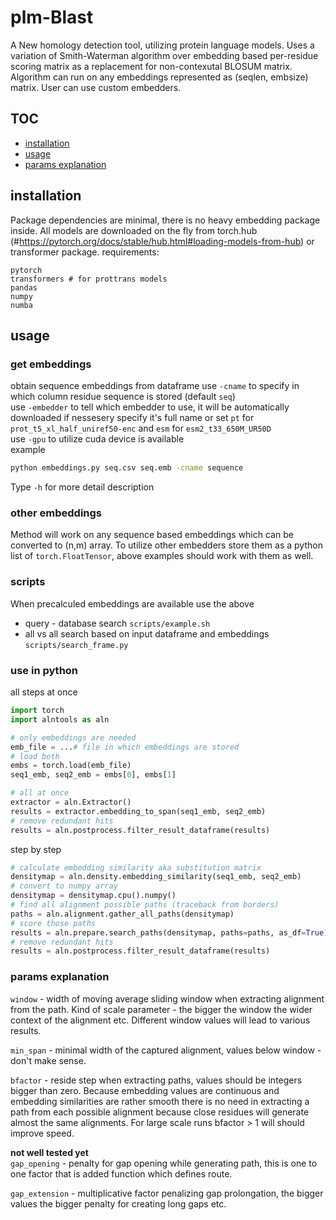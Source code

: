 # plm-Blast

A New homology detection tool, utilizing protein language models. Uses a variation of Smith-Waterman algorithm over embedding based per-residue scoring matrix as a replacement for non-contexutal BLOSUM matrix. Algorithm can run on any embeddings represented as (seqlen, embsize) matrix. User can use custom embedders.

## TOC
* [ installation ](#installation)
* [ usage ](#usage)
* [ params explanation ](#params-explanation)

## installation
Package dependencies are minimal, there is no heavy embedding package inside. All models are downloaded on the fly from torch.hub (#https://pytorch.org/docs/stable/hub.html#loading-models-from-hub) or transformer package.
requirements: 
```
pytorch
transformers # for prottrans models
pandas
numpy
numba
```

## usage
### get embeddings

obtain sequence embeddings from dataframe
use `-cname` to specify in which column residue sequence is stored (default `seq`)  \
use `-embedder` to tell which embedder to use, it will be automatically downloaded if nessesery
specify it's full name or set `pt` for `prot_t5_xl_half_uniref50-enc` and `esm` for `esm2_t33_650M_UR50D`  \
use `-gpu` to utilize cuda device is available  \
example
```bash
python embeddings.py seq.csv seq.emb -cname sequence
```
Type `-h` for more detail description

### other embeddings

Method will work on any sequence based embeddings which can be converted to (n,m) array. To utilize other embedders store them as a python list of `torch.FloatTensor`, above examples should work with them as well.


### scripts
When precalculed embeddings are available use the above
* query - database search `scripts/example.sh`
* all vs all search based on input dataframe and embeddings `scripts/search_frame.py`

### use in python
all steps at once
```python
import torch
import alntools as aln

# only embeddings are needed
emb_file = ...# file in which embeddings are stored
# load both
embs = torch.load(emb_file)
seq1_emb, seq2_emb = embs[0], embs[1]

# all at once 
extractor = aln.Extractor()
results = extractor.embedding_to_span(seq1_emb, seq2_emb)
# remove redundant hits                                                    
results = aln.postprocess.filter_result_dataframe(results)
```
step by step
```python
# calculate embedding similarity aka substitution matrix
densitymap = aln.density.embedding_similarity(seq1_emb, seq2_emb)
# convert to numpy array
densitymap = densitymap.cpu().numpy()
# find all alignment possible paths (traceback from borders)
paths = aln.alignment.gather_all_paths(densitymap)
# score those paths
results = aln.prepare.search_paths(densitymap, paths=paths, as_df=True)
# remove redundant hits                                                 
results = aln.postprocess.filter_result_dataframe(results)
```


### params explanation

`window` - width of moving average sliding window when extracting alignment from the path. Kind of scale parameter - the bigger the window the wider context of the alignment etc. Different window values will lead to various results. 

`min_span` - minimal width of the captured alignment, values below window - don't make sense.

`bfactor` - reside step when extracting paths, values should be integers bigger than zero. Because embedding values are continuous and embedding similarities are rather smooth there is no need in extracting a path from each possible alignment because close residues will generate almost the same alignments. For large scale runs bfactor > 1 will should improve speed.

**not well tested yet**  \
`gap_opening` - penalty for gap opening while generating path, this is one to one factor that is added function which defines route.

`gap_extension` - multiplicative factor penalizing gap prolongation, the bigger values the bigger penalty for creating long gaps etc.




